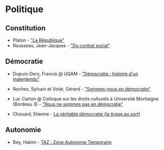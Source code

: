 
# Politique 

## Constitution

- <i class="fa fa-book"></i> 
  Platon - 
  ["La République"](https://www.goodreads.com/book/show/1342302.La_R_publique)
- <i class="fa fa-book"></i> 
  Rousseau, Jean-Jacques -
  ["Du contrat social"](https://www.goodreads.com/book/show/2911640-du-contrat-social)

## Démocratie 

- <i class="fa fa-film"></i>
  Dupuis-Dery, Francis @ UQAM - 
  ["Démocratie : histoire d'un malentendu"](https://www.youtube.com/watch?v=KVW5ogGDlts)

- <i class="fa fa-film"></i>
  Rochex, Sylvain et Volat, Gérard -
  ["Sommes-nous en démocratie"](https://www.youtube.com/watch?v=dcmkAG3fESE)
- <i class="fa fa-film"></i>
  Luc Carton @ Colloque sur les droits culturels à Université Montaigne (Bordeau 3) - 
  ["Nous ne sommes pas en démocratie"](https://www.youtube.com/watch?v=XZdwxmKPMk8)
  
- <i class="fa fa-film"></i> 
  Chouard, Etienne - 
  [La véritable démocratie (le tirage au sort)](https://www.youtube.com/watch?v=WNWZaPk3m3I)

## Autonomie

- <i class="fa fa-book"></i> 
  Bey, Hakim -
  [TAZ : Zone Autonome Temporaire](
  https://www.goodreads.com/book/show/26155570-taz-zone-autonome-temporaire)

<!-- alain tourraine - "comprendre le monde d'aujourd'hui -->
